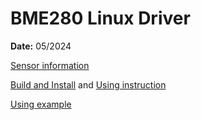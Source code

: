 # BME280 Linux Driver

**Date:** 05/2024

[Sensor information](https://github.com/Phat-sv/BME280_Driver_Linux/blob/main/bst-bme280-ds002.pdf)

[Build and Install](https://github.com/Phat-sv/BME280_Driver_Linux/blob/main/command.txt) and [Using instruction](https://github.com/Phat-sv/BME280_Driver_Linux/blob/main/User%20manual%20BME280%20module.pdf)

[Using example](https://github.com/Phat-sv/BME280_Driver_Linux/blob/main/bme280_main.c)
